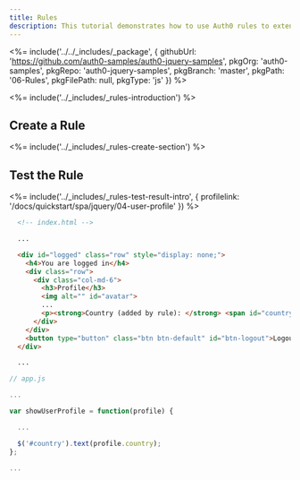 ```yaml
---
title: Rules
description: This tutorial demonstrates how to use Auth0 rules to extend what Auth0 has to offer.
---
```


<%= include('../../_includes/_package', {
  githubUrl: 'https://github.com/auth0-samples/auth0-jquery-samples',
  pkgOrg: 'auth0-samples',
  pkgRepo: 'auth0-jquery-samples',
  pkgBranch: 'master',
  pkgPath: '06-Rules',
  pkgFilePath: null,
  pkgType: 'js'
}) %>

<%= include('../_includes/_rules-introduction') %>

## Create a Rule

<%= include('../_includes/_rules-create-section') %>

## Test the Rule

<%= include('../_includes/_rules-test-result-intro', { profilelink: '/docs/quickstart/spa/jquery/04-user-profile' }) %>

```html
  <!-- index.html -->

  ...

  <div id="logged" class="row" style="display: none;">
    <h4>You are logged in</h4>
    <div class="row">
      <div class="col-md-6">
        <h3>Profile</h3>
        <img alt="" id="avatar">
        ...
        <p><strong>Country (added by rule): </strong> <span id="country"></span></p>
      </div>
    </div>
    <button type="button" class="btn btn-default" id="btn-logout">Logout</button>
  </div>

  ...

```

```javascript
// app.js

...

var showUserProfile = function(profile) {

  ...

  $('#country').text(profile.country);
};

...
```
